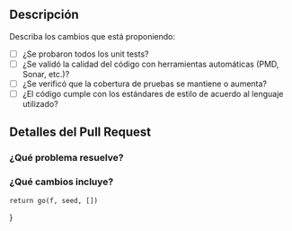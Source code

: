 ## Descripción
Describa los cambios que está proponiendo:

- [ ] ¿Se probaron todos los unit tests?
- [ ] ¿Se validó la calidad del código con herramientas automáticas (PMD, Sonar, etc.)?
- [ ] ¿Se verificó que la cobertura de pruebas se mantiene o aumenta?
- [ ] ¿El código cumple con los estándares de estilo de acuerdo al lenguaje utilizado?

## Detalles del Pull Request
### ¿Qué problema resuelve?
### ¿Qué cambios incluye?

    return go(f, seed, [])
}